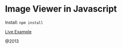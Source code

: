 # Image Viewer in Javascript

Install: `npm install`   

[Live Example](http://leondejong.com/application/viewer-es5/)

@2013
